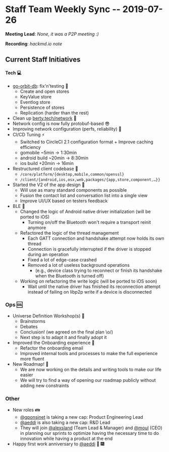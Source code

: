 # Staff Team Weekly Sync -- 2019-07-26

**Meeting Lead**: _None, it was a P2P meeting :)_

**Recording**: _hackmd.io note_

## Current Staff Initiatives

#### Tech :computer:

* [go-orbit-db](https://github.com/berty/go-orbit-db): fix'n'testing :muscle:
    * Create and open stores
    * KeyValue store
    * Eventlog store
    * Persistence of stores
    * Replication (harder than the rest)
* Clean up [berty.tech/network](https://github.com/berty/network) :lipstick:
* Network config is now fully protobuf-based :sunglasses:
* Improving network configuration (perfs, reliability) :wrench:
* CI/CD Tuning :zap:
    * Switched to CircleCI 2.1 configuration format + Improve caching efficiency
    * gomobile ~5min -> 1:30min
    * android build ~20min -> 8:30min
    * ios build +20min -> 16min
* Restructured client codebase :open_file_folder:
    * `/core/platform/{desktop,mobile,common/openssl}`
    * `/client/{android,ios,osx,web,packages/{app,store,component,…}}`
* Started the V2 of the app design :art:
    * Will use as many standard components as possible
    * Fusion the contact list and conversation list into a single view
    * Improve UI/UX based on testers feedback
* BLE :large_blue_circle:
    * Changed the logic of Android native driver initialization (will be ported to iOS)
        * Turning on/off the Bluetooth won't require a transport reinit anymore
    * Refactored the logic of the thread management
        * Each GATT connection and handshake attempt now holds its own thread
        * Connection is gracefully interrupted if the driver is stopped during an operation
        * Fixed a lot of edge-case crashed
        * Removed a lot of useless background operations
            * (e.g., device class trying to reconnect or finish its handshake when the Bluetooth is turned off)
    * Working on refactoring the write logic (will be ported to iOS soon)
        * Wait until the native driver has finished its reconnection attempt instead of failing on libp2p write if a device is disconnected


### Ops :cool:

* Universe Definition Workshop(s) :stars:
    * Brainstorms
    * Debates
    * Conclusion! (we agreed on the final plan \o/)
    * Next step is to adapt it and finally adopt it
* Improved the Onboarding experience :checkered_flag:
    * Refactor the onboarding email
    * Improved internal tools and processes to make the full experience more fluent
* New Roadmap! :date:
    * We are now working on the details and writing tools to make our life easier
    * We will try to find a way of opening our roadmap publicly without adding new constraints

### Other

* New roles :family:
    * [@gponsinet](https://github.com/gponsinet) is taking a new cap: Product Engineering Lead
    * [@aeddi](https://github.com/aeddi) is also taking a new cap: R&D Lead
    * They will join [@alexsland](https://github.com/alexsland) (Team Lead & Manager) and [@moul](https://github.com/moul) (CEO) in planning our sprints to optimize having the necessary time to do innovation while having a product at the end
* Happy first work anniversary to [@aeddi](https://github.com/aeddi) :cake: :fireworks:
